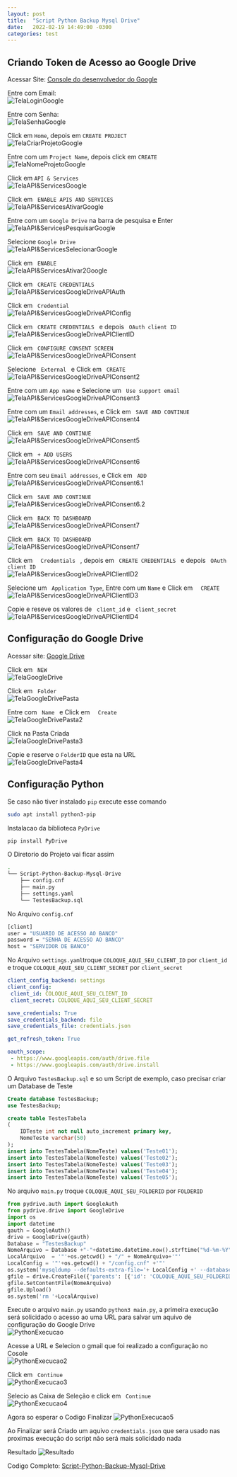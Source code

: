 ```yaml
---
layout: post
title:  "Script Python Backup Mysql Drive"
date:   2022-02-19 14:49:00 -0300
categories: test
---
```

## Criando Token de Acesso ao Google Drive

Acessar Site:
[Console do desenvolvedor do Google](https://console.developers.google.com/)

Entre com Email:\
![TelaLoginGoogle](/assets/ScriptBackupMysqlDrive/TelaLoginGoogle.png)

Entre com Senha:\
![TelaSenhaGoogle](/assets/ScriptBackupMysqlDrive/TelaSenhaGoogle.png)

Click em ``` Home ```, depois em ``` CREATE PROJECT ``` \
![TelaCriarProjetoGoogle](/assets/ScriptBackupMysqlDrive/TelaCriarProjetoGoogle.png)

Entre com um ``` Project Name ```, depois click em ``` CREATE ``` \
![TelaNomeProjetoGoogle](/assets/ScriptBackupMysqlDrive/TelaNomeProjetoGoogle.png)

Click em ``` API & Services ```\
![TelaAPI&ServicesGoogle](/assets/ScriptBackupMysqlDrive/TelaAPI&ServicesGoogle.png)

Click em ```  ENABLE APIS AND SERVICES  ``` \
![TelaAPI&ServicesAtivarGoogle](/assets/ScriptBackupMysqlDrive/TelaAPI&ServicesAtivarGoogle.png)

Entre com um ``` Google Drive ```  na barra de pesquisa e Enter \
![TelaAPI&ServicesPesquisarGoogle](/assets/ScriptBackupMysqlDrive/TelaAPI&ServicesPesquisarGoogle.png)

Selecione ``` Google Drive ``` \
![TelaAPI&ServicesSelecionarGoogle](/assets/ScriptBackupMysqlDrive/TelaAPI&ServicesSelecionarGoogle.png)

Click em ```  ENABLE  ``` \
![TelaAPI&ServicesAtivar2Google](/assets/ScriptBackupMysqlDrive/TelaAPI&ServicesAtivar2Google.png)


Click em ```  CREATE CREDENTIALS  ``` \
![TelaAPI&ServicesGoogleDriveAPIAuth](/assets/ScriptBackupMysqlDrive/TelaAPI&ServicesGoogleDriveAPIAuth.png)

Click em ```  Credential  ``` \
![TelaAPI&ServicesGoogleDriveAPIConfig](/assets/ScriptBackupMysqlDrive/TelaAPI&ServicesGoogleDriveAPIConfig.png)

Click em ```  CREATE CREDENTIALS  ``` e depois ```  OAuth client ID  ``` \
![TelaAPI&ServicesGoogleDriveAPIClientID](/assets/ScriptBackupMysqlDrive/TelaAPI&ServicesGoogleDriveAPIClientID.png)

Click em ```  CONFIGURE CONSENT SCREEN  ``` \
![TelaAPI&ServicesGoogleDriveAPIConsent](/assets/ScriptBackupMysqlDrive/TelaAPI&ServicesGoogleDriveAPIConsent.png)

Selecione  ```  External  ``` e Click em ```  CREATE  ``` \
![TelaAPI&ServicesGoogleDriveAPIConsent2](/assets/ScriptBackupMysqlDrive/TelaAPI&ServicesGoogleDriveAPIConsent2.png)

Entre com um ``` App name ``` e Selecione um ```  Use support email  ``` \
![TelaAPI&ServicesGoogleDriveAPIConsent3](/assets/ScriptBackupMysqlDrive/TelaAPI&ServicesGoogleDriveAPIConsent3.png)

Entre com um ``` Email addresses ```, e Click em ```  SAVE AND CONTINUE  ``` \
![TelaAPI&ServicesGoogleDriveAPIConsent4](/assets/ScriptBackupMysqlDrive/TelaAPI&ServicesGoogleDriveAPIConsent4.png)

Click em ```  SAVE AND CONTINUE  ``` \
![TelaAPI&ServicesGoogleDriveAPIConsent5](/assets/ScriptBackupMysqlDrive/TelaAPI&ServicesGoogleDriveAPIConsent5.png)

Click em ```  + ADD USERS  ``` \
![TelaAPI&ServicesGoogleDriveAPIConsent6](/assets/ScriptBackupMysqlDrive/TelaAPI&ServicesGoogleDriveAPIConsent6.png)

Entre com seu ``` Email addresses ```, e Click em ```  ADD  ``` \
![TelaAPI&ServicesGoogleDriveAPIConsent6.1](/assets/ScriptBackupMysqlDrive/TelaAPI&ServicesGoogleDriveAPIConsent6.1.png)

Click em ```  SAVE AND CONTINUE  ``` \
![TelaAPI&ServicesGoogleDriveAPIConsent6.2](/assets/ScriptBackupMysqlDrive/TelaAPI&ServicesGoogleDriveAPIConsent6.2.png)

Click em ```  BACK TO DASHBOARD  ``` \
![TelaAPI&ServicesGoogleDriveAPIConsent7](/assets/ScriptBackupMysqlDrive/TelaAPI&ServicesGoogleDriveAPIConsent7.png)

Click em ```  BACK TO DASHBOARD  ``` \
![TelaAPI&ServicesGoogleDriveAPIConsent7](/assets/ScriptBackupMysqlDrive/TelaAPI&ServicesGoogleDriveAPIConsent7.png)

Click em ```   Credentials  ``` , depois em  ```  CREATE CREDENTIALS  ``` e depois ```  OAuth client ID  ``` \
![TelaAPI&ServicesGoogleDriveAPIClientID2](/assets/ScriptBackupMysqlDrive/TelaAPI&ServicesGoogleDriveAPIClientID2.png)

Selecione um ```  Application Type ```, Entre com um ``` Name ``` e Click em ```   CREATE  ``` \
![TelaAPI&ServicesGoogleDriveAPIClientID3](/assets/ScriptBackupMysqlDrive/TelaAPI&ServicesGoogleDriveAPIClientID3.png)

Copie e reseve os valores de ```  client_id ``` e ```  client_secret ``` \
![TelaAPI&ServicesGoogleDriveAPIClientID4](/assets/ScriptBackupMysqlDrive/TelaAPI&ServicesGoogleDriveAPIClientID4.png)

## Configuração do Google Drive

Acessar site:
[Google Drive](https://drive.google.com)

Click em ```  NEW  ``` \
![TelaGoogleDrive](/assets/ScriptBackupMysqlDrive/TelaGoogleDrive.png)

Click em ```  Folder  ``` \
![TelaGoogleDrivePasta](/assets/ScriptBackupMysqlDrive/TelaGoogleDrivePasta.png)

Entre com ```  Name  ``` e Click em ```   Create  ``` \
![TelaGoogleDrivePasta2](/assets/ScriptBackupMysqlDrive/TelaGoogleDrivePasta2.png)

Click na Pasta Criada  \
![TelaGoogleDrivePasta3](/assets/ScriptBackupMysqlDrive/TelaGoogleDrivePasta3.png)

Copie e reserve o ``` FolderID ``` que esta na URL \
![TelaGoogleDrivePasta4](/assets/ScriptBackupMysqlDrive/TelaGoogleDrivePasta4.png)

## Configuração Python 

Se caso não tiver instalado ``` pip ``` execute esse comando
``` bash
sudo apt install python3-pip
```

Instalacao da  biblioteca ``` PyDrive ```
``` bash
pip install PyDrive
```

O Diretorio do Projeto vai ficar assim
``` bash
.
└── Script-Python-Backup-Mysql-Drive
    ├── config.cnf
    ├── main.py
    ├── settings.yaml
    └── TestesBackup.sql
```

No Arquivo ``` config.cnf ```

 ``` bash
[client]
user = "USUARIO DE ACESSO AO BANCO"
password = "SENHA DE ACESSO AO BANCO"
host = "SERVIDOR DE BANCO"
```
No Arquivo ``` settings.yaml ```troque ``` COLOQUE_AQUI_SEU_CLIENT_ID ``` por ``` client_id ``` e troque ``` COLOQUE_AQUI_SEU_CLIENT_SECRET ``` por ``` client_secret ```

 ``` yaml
client_config_backend: settings
client_config:
  client_id: COLOQUE_AQUI_SEU_CLIENT_ID
  client_secret: COLOQUE_AQUI_SEU_CLIENT_SECRET

save_credentials: True
save_credentials_backend: file
save_credentials_file: credentials.json

get_refresh_token: True

oauth_scope:
  - https://www.googleapis.com/auth/drive.file
  - https://www.googleapis.com/auth/drive.install

```

O Arquivo ``` TestesBackup.sql ``` e so um Script de exemplo, caso precisar criar um Database de Teste
``` sql
Create database TestesBackup;
use TestesBackup;

create table TestesTabela
(
    IDTeste int not null auto_increment primary key,
    NomeTeste varchar(50)
);
insert into TestesTabela(NomeTeste) values('Teste01');
insert into TestesTabela(NomeTeste) values('Teste02');
insert into TestesTabela(NomeTeste) values('Teste03');
insert into TestesTabela(NomeTeste) values('Teste04');
insert into TestesTabela(NomeTeste) values('Teste05');
```
No arquivo ``` main.py ``` troque ``` COLOQUE_AQUI_SEU_FOLDERID ``` por ``` FOLDERID ```
``` python
from pydrive.auth import GoogleAuth
from pydrive.drive import GoogleDrive
import os
import datetime
gauth = GoogleAuth()           
drive = GoogleDrive(gauth) 
Database = "TestesBackup"
NomeArquivo = Database +"-"+datetime.datetime.now().strftime("%d-%m-%Y") +".sql.gz"
LocalArquivo  = '"'+os.getcwd() + "/" + NomeArquivo+'"'
LocalConfig = '"'+os.getcwd() + "/config.cnf" +'"'
os.system('mysqldump --defaults-extra-file='+ LocalConfig +' --databases '+Database+' -f | gzip > '+LocalArquivo+'')
gfile = drive.CreateFile({'parents': [{'id': 'COLOQUE_AQUI_SEU_FOLDERID'}]})
gfile.SetContentFile(NomeArquivo)
gfile.Upload()
os.system('rm '+LocalArquivo)
```
Execute o arquivo ``` main.py ``` usando ``` python3 main.py ```, a primeira execução será solicidado o acesso ao uma URL para salvar um aquivo de configuração do Google Drive  \
![PythonExecucao](/assets/ScriptBackupMysqlDrive/PythonExecucao.png)

Acesse a URL e Selecion o gmail que foi realizado a configuração no Cosole \
![PythonExecucao2](/assets/ScriptBackupMysqlDrive/PythonExecucao2.png)

Click em ```  Continue  ``` \
![PythonExecucao3](/assets/ScriptBackupMysqlDrive/PythonExecucao3.png)

Selecio as Caixa de Seleção e click em  ```  Continue  ``` \
![PythonExecucao4](/assets/ScriptBackupMysqlDrive/PythonExecucao4.png)


Agora so esperar o Codigo Finalizar
![PythonExecucao5](/assets/ScriptBackupMysqlDrive/PythonExecucao5.png)

Ao Finalizar será Criado um aquivo ``` credentials.json ``` que sera usado nas proximas execução do script não será mais solicidado nada

Resultado
![Resultado](/assets/ScriptBackupMysqlDrive/Resultado.png)

Codigo Completo:
[Script-Python-Backup-Mysql-Drive](https://github.com/PatrickCalorioCarvalho/Script-Python-Backup-Mysql-Drive)

